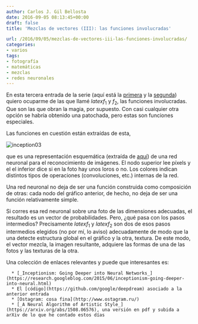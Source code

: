 ```yaml
---
author: Carlos J. Gil Bellosta
date: 2016-09-05 08:13:45+00:00
draft: false
title: 'Mezclas de vectores (III): las funciones involucradas'

url: /2016/09/05/mezclas-de-vectores-iii-las-funciones-involucradas/
categories:
- varios
tags:
- fotografía
- matemáticas
- mezclas
- redes neuronales
---
```


En esta tercera entrada de la serie (aquí está la [primera](https://www.datanalytics.com/2016/09/01/mezclas-de-vectores-i-casi-todas-las-matematicas-de-la-cosa/) y la [segunda](https://www.datanalytics.com/2016/09/02/mezclas-de-vectores-ii-un-caso-de-uso/)) quiero ocuparme de las que llamé $latex f_1$ y $f_2$, las funciones involucradas. Que son las que obran la magia, por supuesto. Con casi cualquier otra opción se habría obtenido una patochada, pero estas son funciones especiales.

Las funciones en cuestión están extraídas de esta,

![inception03](/wp-uploads/2016/09/inception03.png)


que es una representación esquemática (extraída de [aquí](https://research.googleblog.com/2016/03/train-your-own-image-classifier-with.html)) de una red neuronal para el reconocimiento de imágenes. El nodo superior lee píxels y el el inferior dice si en la foto hay unos loros o no. Los colores indican distintos tipos de operaciones (convoluciones, etc.) internas de la red.

Una red neuronal no deja de ser una función construida como composición de otras: cada nodo del gráfico anterior, de hecho, no deja de ser una función relativamente simple.

Si corres esa red neuronal sobre una foto de las dimensiones adecuadas, el resultado es un vector de probabilidades. Pero, ¿qué pasa con los pasos intermedios? Precisamente $latex f_1$ y $latex f_2$ son dos de esos pasos intermedios elegidos (no por mí, lo aviso) adecuadamente de modo que la una detecte estructura global en el gráfico y la otra, textura. De este modo, el vector mezcla, la imagen resultante, adquiere las formas de una de las fotos y las texturas de la otra.

Una colección de enlaces relevantes y puede que interesantes es:



	  * [_Inceptionism: Going Deeper into Neural Networks_](https://research.googleblog.com/2015/06/inceptionism-going-deeper-into-neural.html)
	  * El [código](https://github.com/google/deepdream) asociado a la anterior entrada
	  * [Ostagram: cosa fina](http://www.ostagram.ru/)
	  * [_A Neural Algorithm of Artistic Style_](https://arxiv.org/abs/1508.06576), una versión en pdf y subida a arXiv de lo que he contado estos días









